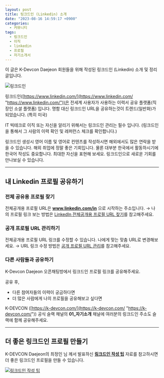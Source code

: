 ```yaml
---
layout: post
title: 링크드인 (Linkedin) 소개
date: "2023-08-16 14:59:17 +0900"
categories:
  - 커뮤니티
tags:
  - 링크드인
  - 이직
  - linkedin
  - 프로필
  - 자기소개서
---
```


이 글은 K-Devcon Daejeon 회원들을 위해 작성된 링크드인 (Linkedin) 소개 및 정리 글입니다.

![링크드인](/assets/images/2023-08-16-what-is-linkedin-and-how-can-i-use-it/linkedin.png "링크드인")

링크드인([https://www.linkedin.com/](https://www.linkedin.com/ "https://www.linkedin.com/"))은 전세계 사용자가 사용하는 이력서 공유 플랫폼(직장인 소셜 플랫폼) 입니다.
명함 대신 링크드인 URL을 공유하는것이 트렌드(일반화)가 되었습니다. (특히 미국)

IT 빅테크로 이직 또는 자신을 알리기 위해서는 링크드인 관리는 필수 입니다.
(링크드인을 통해서 그 사람의 이력 확인 및 레퍼런스 체크를 확인합니다.)

링크드인 생성시 영어 이름 및 영어로 컨텐츠를 작성하시면 해외에서도 많은 연락을 받을 수 있습니다.
해외 취업에 정말 좋은 기회입니다. 물론 대부분 한국에서 활동하시기에 한국어 작성도 중요합니다.
최대한 자신을 표현해 보세요. 링크드인으로 새로운 기회를 만나보실 수 있습니다.

---

## 내 Linkedin 프로필 공유하기

### 전체 공유용 프로필 찾기

전체공개용 프로필 URL은 **www.linkedin.com/in** 으로 시작하는 주소입니다.
→ 나의 프로필 링크 보는 방법은 [LinkedIn 전체공개용 프로필 URL 찾기](https://www.linkedin.com/help/linkedin/answer/a522735 "LinkedIn 전체공개용 프로필 URL 찾기")를 참고해주세요.

### 공개 프로필 URL 관리하기

전체공개용 프로필 URL 링크를 수정할 수 있습니다. 나에게 맞는 맞춤 URL로 변경해보세요.
→ URL 링크 수정 방법은 [공개 프로필 URL 관리](https://www.linkedin.com/help/linkedin/answer/a543715/-url-?lang=ko "공개 프로필 URL 관리")를 참고해주세요.

### 다른 사람들과 공유하기

K-Devcon Daejeon 오픈채팅방에서 링크드인 프로필 링크를 공유해주세요.

공유 후,

- 다른 참여자들의 이력이 궁금하다면
- 더 많은 사람에게 나의 프로필을 공유해보고 싶다면

K-DEVCON ([https://k-devcon.com/](https://k-devcon.com/ "https://k-devcon.com/")) 공식 슬랙 채널의 **01\_자기소개** 채널에 여러분의 링크드인 주소도 슬랙에 함께 공유해주세요.

---

## 더 좋은 링크드인 프로필 만들기

K-DEVCON Daejeon의 최정인 님 께서 발표하신 **[링크드인 작성 팁](https://drive.google.com/file/d/1Y7k56lnOuia72_yc2pfOW7GnXQyX3O3m/view?usp=sharing)** 자료를 참고하시면 더 좋은 링크드인 프로필을 만들 수 있습니다.

[![링크드인 작성 팁](/assets/images/2023-08-16-what-is-linkedin-and-how-can-i-use-it/slide-thumbnail.jpeg)](https://drive.google.com/file/d/1Y7k56lnOuia72_yc2pfOW7GnXQyX3O3m/view?usp=sharing)
